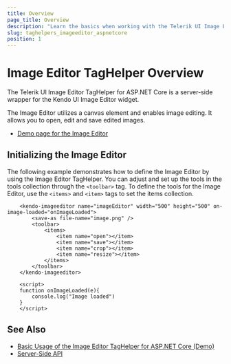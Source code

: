 ```yaml
---
title: Overview
page_title: Overview
description: "Learn the basics when working with the Telerik UI Image Editor TagHelper for ASP.NET Core (MVC 6 or ASP.NET Core MVC)."
slug: taghelpers_imageeditor_aspnetcore
position: 1
---
```


# Image Editor TagHelper Overview

The Telerik UI Image Editor TagHelper for ASP.NET Core is a server-side wrapper for the Kendo UI Image Editor widget.

The Image Editor utilizes a canvas element and enables image editing. It allows you to open, edit and save edited images.

* [Demo page for the Image Editor](https://demos.telerik.com/aspnet-core/imageeditor/index)

## Initializing the Image Editor

The following example demonstrates how to define the Image Editor by using the Image Editor TagHelper. You can adjust and set up the tools in the tools collection through the `<toolbar>` tag. To define the tools for the Image Editor, use the `<items>` and `<item>` tags to set the items collection.

```tagHelper
    <kendo-imageeditor name="imageEditor" width="500" height="500" on-image-loaded="onImageLoaded">
        <save-as file-name="image.png" />
        <toolbar>
            <items>
                <item name="open"></item>
                <item name="save"></item>
                <item name="crop"></item>
                <item name="resize"></item>
            </items>
        </toolbar>
    </kendo-imageeditor>

    <script>
    function onImageLoaded(e){
        console.log("Image loaded")
    }
    </script>
```

## See Also

* [Basic Usage of the Image Editor TagHelper for ASP.NET Core (Demo)](https://demos.telerik.com/aspnet-core/imageeditor/tag-helper)
* [Server-Side API](/api/imageeditor)

